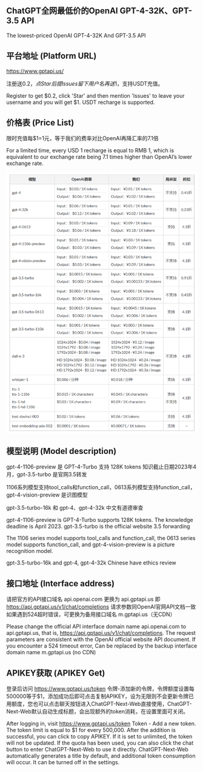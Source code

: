 ## ChatGPT全网最低价的OpenAI GPT-4-32K、GPT-3.5 API
The lowest-priced OpenAI GPT-4-32K And GPT-3.5 API
 

## 平台地址 (Platform URL)
https://www.gptapi.us/

注册送$0.2，点Star后提lssues留下用户名再送$1，支持USDT充值。

Register to get $0.2, click 'Star' and then mention 'lssues' to leave your username and you will get $1. USDT recharge is supported.

## 价格表 (Price List)
限时充值每$1=1元，等于我们的费率对比OpenAI再降汇率的7.1倍

For a limited time, every USD 1 recharge is equal to RMB 1, which is equivalent to our exchange rate being 7.1 times higher than OpenAI’s lower exchange rate.

![price.png](price.png)

## 模型说明 (Model description)
gpt-4-1106-preview 是 GPT-4-Turbo 支持 128K tokens 知识截止日期2023年4月，gpt-3.5-turbo 是官网3.5转发

1106系列模型支持tool_calls和function_call，0613系列模型支持function_call，gpt-4-vision-preview 是识图模型

gpt-3.5-turbo-16k 和 gpt-4、gpt-4-32k 中文有道德审查


gpt-4-1106-preview is GPT-4-Turbo supports 128K tokens. The knowledge deadline is April 2023. gpt-3.5-turbo is the official website 3.5 forwarding

The 1106 series model supports tool_calls and function_call, the 0613 series model supports function_call, and gpt-4-vision-preview is a picture recognition model.

gpt-3.5-turbo-16k and gpt-4, gpt-4-32k Chinese have ethics review
## 接口地址 (Interface address)
请把官方的API接口域名 api.openai.com 更换为 api.gptapi.us 即 https://api.gptapi.us/v1/chat/completions 请求参数同OpenAI官网API文档一致 如果遇到524超时错误，可更换为备用接口域名 m.gptapi.us（无CDN）

Please change the official API interface domain name api.openai.com to api.gptapi.us, that is, https://api.gptapi.us/v1/chat/completions. The request parameters are consistent with the OpenAI official website API document. If you encounter a 524 timeout error, Can be replaced by the backup interface domain name m.gptapi.us (no CDN)


## APIKEY获取 (APIKEY Get)
登录后访问 https://www.gptapi.us/token 令牌-添加新的令牌，令牌额度设置每500000等于$1，添加成功后即可点击复制APIKEY，设为无限则不会更新令牌已用额度，您也可以点击聊天按钮进入ChatGPT-Next-Web直接使用，ChatGPT-Next-Web默认自动生成标题，会出现额外的token消耗，在设置里面可关闭。

After logging in, visit https://www.gptapi.us/token Token - Add a new token. The token limit is equal to $1 for every 500,000. After the addition is successful, you can click to copy APIKEY. If it is set to unlimited, the token will not be updated. If the quota has been used, you can also click the chat button to enter ChatGPT-Next-Web to use it directly. ChatGPT-Next-Web automatically generates a title by default, and additional token consumption will occur. It can be turned off in the settings.
